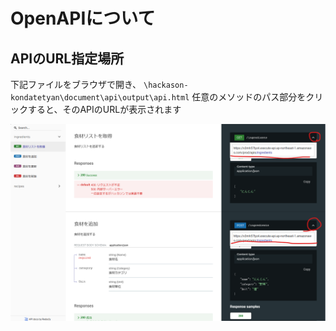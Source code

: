 # OpenAPIについて

## APIのURL指定場所

下記ファイルをブラウザで開き、
`\hackason-kondatetyan\document\api\output\api.html`
任意のメソッドのパス部分をクリックすると、そのAPIのURLが表示されます

![APIのURL表示方法](asset/2023-12-03-21-48-19.png)